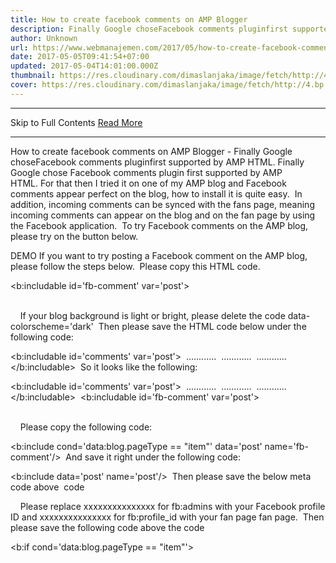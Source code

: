 ```yaml
---
title: How to create facebook comments on AMP Blogger
description: Finally Google choseFacebook comments pluginfirst supported by AMP HTML.
author: Unknown
url: https://www.webmanajemen.com/2017/05/how-to-create-facebook-comments-on-amp.html
date: 2017-05-05T09:41:54+07:00
updated: 2017-05-04T14:01:00.000Z
thumbnail: https://res.cloudinary.com/dimaslanjaka/image/fetch/http://4.bp.blogspot.com/-9TgnNklt76g/WQFHOdxzpVI/AAAAAAAAq2s/wsRqKdRdwWg3gjEz1sC8512SVBmRNVwxwCLcB/s1600/Screenshot_8.png
cover: https://res.cloudinary.com/dimaslanjaka/image/fetch/http://4.bp.blogspot.com/-9TgnNklt76g/WQFHOdxzpVI/AAAAAAAAq2s/wsRqKdRdwWg3gjEz1sC8512SVBmRNVwxwCLcB/s1600/Screenshot_8.png
---
```


<hr/> Skip to Full Contents <a href="https://www.webmanajemen.com/2017/05/how-to-create-facebook-comments-on-amp.html" rel="follow" class="button" id="read-more">Read More</a> <hr/> How to create facebook comments on AMP Blogger - Finally Google choseFacebook comments pluginfirst supported by AMP HTML. Finally Google chose Facebook comments plugin first supported by AMP HTML. For that then I tried it on one of my AMP blog and Facebook comments appear perfect on the blog, how to install it is quite easy. 
In addition, incoming comments can be synced with the fans page, meaning incoming comments can appear on the blog and on the fan page by using the Facebook application. 
To try Facebook comments on the AMP blog, please try on the button below. 

DEMO
If you want to try posting a Facebook comment on the AMP blog, please follow the steps below. 
Please copy this HTML code. 

<b:includable id='fb-comment' var='post'> 
<div class='fb-comments' id='fb_comments'> 
<amp-facebook-comments data-colorscheme='dark' data-numposts='5' expr:data-href='data:post.url' height='180' layout='responsive' width='600'> 
</amp-facebook-comments> 
</div> 
</b:includable> 
If your blog background is light or bright, please delete the code data-colorscheme='dark' 
Then please save the HTML code below under the following code: 

<b:includable id='comments' var='post'> 
............ 
............ 
............ 
</b:includable> 
So it looks like the following: 

<b:includable id='comments' var='post'> 
............ 
............ 
............ 
</b:includable> 
<b:includable id='fb-comment' var='post'> 
<div class='fb-comments' id='fb_comments'> 
<amp-facebook-comments data-colorscheme='dark' data-numposts='5' expr:data-href='data:post.url' height='180' layout='responsive' width='600'> 
</amp-facebook-comments> 
</div> 
</b:includable> 
Please copy the following code: 

<b:include cond='data:blog.pageType == &quot;item&quot;' data='post' name='fb-comment'/> 
And save it right under the following code: 

<b:include data='post' name='post'/> 
Then please save the below meta code above </head> code 

<meta content='xxxxxxxxxxxxxxx' property='fb:admins'/> 
<meta content='xxxxxxxxxxxxxxx' property='fb:profile_id'/> 
Please replace xxxxxxxxxxxxxxx for fb:admins with your Facebook profile ID and xxxxxxxxxxxxxxx for fb:profile_id with your fan page fan page. 
Then please save the following code above the code </head> 

<b:if cond='data:blog.pageType == &quot;item&quot;'> 
<script async='async' custom-element='amp-facebook-comments' src='https://cdn.ampproject.org/v0/amp-facebook-comments-0.1.js'/> 
</b:if> 
Then please check Facebook comments on one of your blog posts. 
Well to display incoming comments appear on blogs and fans page Facebook, please follow the steps below. 
Please create a new Facebook Application at https://developers.facebook.com/ . 
Please give FB_Comments a name for the application you created. After the application page appears please click the App Review tab in the left sidebar. And change your application to Public and select the app for fans page. 
Then please save the following meta code above </head> code 

<meta content='xxxxxxxxxxxxxxxx' property='fb:app_id'/> 
Replace xxxxxxxxxxxxxxxx with the xxxxxxxxxxxxxxxx ID you created earlier. 
Now please go to one of your blog post and then click on Moderation Tool on Facebook comments like the following picture: 

On the next page please click your Application name as shown below: 

On the next page please click Settings like the following picture: 

Then in the popup that appears please check on yes, mirror to and select your blog fan page. 

Done. 
Well this mirroring will appear in the new post after this is created, any comments made on the blog will appear on the fan page, and vice versa comments made on the post fans page will appear in blog comments.

 Keyword: Put Facebook Comments On AMP Blog HTML And Fans Page Sync <hr/> Skip to Full Contents <a href="https://www.webmanajemen.com/2017/05/how-to-create-facebook-comments-on-amp.html" rel="follow" class="button" id="read-more">Read More</a> <hr/>